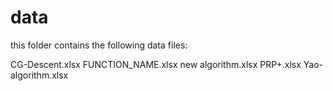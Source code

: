# data
this folder contains the following data files:

  CG-Descent.xlsx
  FUNCTION_NAME.xlsx
  new algorithm.xlsx
  PRP+.xlsx
  Yao-algorithm.xlsx
